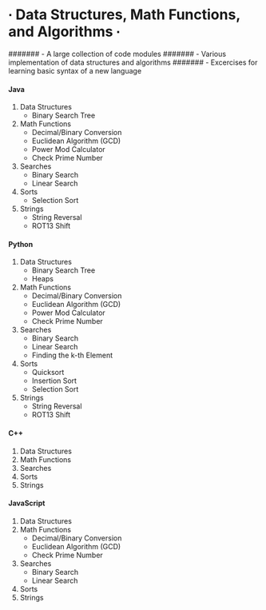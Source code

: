 # ∙ Data Structures, Math Functions, and Algorithms ∙
#######	- A large collection of code modules
#######	- Various implementation of data structures and algorithms
#######	- Excercises for learning basic syntax of a new language

#### Java
1. Data Structures
	* Binary Search Tree
2. Math Functions
	* Decimal/Binary Conversion
	* Euclidean Algorithm (GCD)
	* Power Mod Calculator
	* Check Prime Number
3. Searches
	* Binary Search
	* Linear Search
4. Sorts
	* Selection Sort
5. Strings
	* String Reversal
	* ROT13 Shift

#### Python
1. Data Structures
	* Binary Search Tree
	* Heaps
2. Math Functions
	* Decimal/Binary Conversion
	* Euclidean Algorithm (GCD)
	* Power Mod Calculator
	* Check Prime Number
3. Searches
	* Binary Search
	* Linear Search
	* Finding the k-th Element
4. Sorts
	* Quicksort
	* Insertion Sort
	* Selection Sort
5. Strings
	* String Reversal
	* ROT13 Shift

#### C++
1. Data Structures
2. Math Functions
3. Searches
4. Sorts
5. Strings

#### JavaScript
1. Data Structures
2. Math Functions
	* Decimal/Binary Conversion
	* Euclidean Algorithm (GCD)
	* Check Prime Number
3. Searches
	* Binary Search
	* Linear Search
4. Sorts
5. Strings

